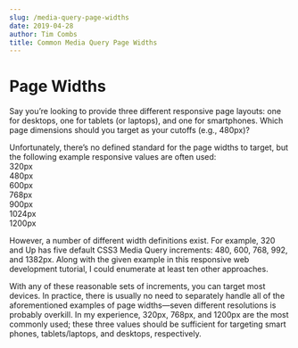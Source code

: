 ```yaml
---
slug: /media-query-page-widths
date: 2019-04-28
author: Tim Combs
title: Common Media Query Page Widths
---
```


# Page Widths
Say you’re looking to provide three different responsive page layouts: one for desktops, one for tablets (or laptops), and one for smartphones. Which page dimensions should you target as your cutoffs (e.g., 480px)?

Unfortunately, there’s no defined standard for the page widths to target, but the following example responsive values are often used:\
320px\
480px\
600px\
768px\
900px\
1024px\
1200px

However, a number of different width definitions exist. For example, 320 and Up has five default CSS3 Media Query increments: 480, 600, 768, 992, and 1382px. Along with the given example in this responsive web development tutorial, I could enumerate at least ten other approaches.

With any of these reasonable sets of increments, you can target most devices. In practice, there is usually no need to separately handle all of the aforementioned examples of page widths—seven different resolutions is probably overkill. In my experience, 320px, 768px, and 1200px are the most commonly used; these three values should be sufficient for targeting smart phones, tablets/laptops, and desktops, respectively.